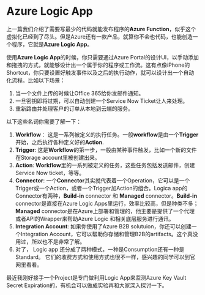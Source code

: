 # Azure Logic App
上一篇我们介绍了需要写最少的代码就能发布程序的**Azure Function**，似乎这个虚拟化已经到了尽头。但是Azure还有一款产品，就算你不会也代码，也能创造一个程序，它就是**Azure Logic App**。</br>

使用**Azure Logic App**的时候，你只需要通过Azure Portal的设计UI，以手动添加和拖拽的方式，就能够设计出一个属于你的程序或工作流。这有点像iPhone的Shortcut，你只要设置好触发事件以及之后的执行动作，就可以设计出一个自动化流程。比如以下场景：
1. 当一个文件上传的时候让Office 365给你发邮件通知。
2. 一旦密钥即将过期，可以自动创建一个Service Now Ticket让人来处理。
3. 重新路由并处理客户的订单从本地到云端的服务。

以下这些名词你需要了解一下：
1. **Workflow**： 这是一系列被定义的执行任务。一般**workflow**是由一个**Trigger**开始，之后执行各种定义好的**Action**.
2. **Trigger**: 这是**Workflow**的第一步，一般由某种事件触发，比如一个新的文件在Storage account里被创建出来。
3. **Action**: **Workflow**里的一系列被定义的任务，这些任务包括发送邮件，创建Service Now ticket，等等。
4. **Connector**: 一个**Connector**其实就代表着一个Operation，它可以是一个Trigger或一个Action，或者一个Trigger加Action的组合。Logica app的Connector有两种，**Build-in** connector 和 **Managed** connector。**Build-in** connector是直接在Azure Logic Apps里运行，效率比较高，但是种类不多；**Managed** connector是在Azure上部署和管理的，他主要是提供了一个代理或者API的Wrapper来帮助Azure Logic 和相关底层服务进行通讯。
5. **Integration Account**: 如果你使用了Azure B2B solutuion，你还可以创建一个Integration Account，它可以帮助你存储和管理B2B的artifacts。这个真没用过，所以也不是非常了解。
6. 对了， Logic app 还分成了两种模式，一种是Consumption还有一种是Standard。 它们的收费方式和使用方式也很不一样，感兴趣的同学可以到官网里看看。

最近我刚好接手一个Project是专门做利用Logic App来监测Azure Key Vault Secret Expiration的，有机会可以做成实验再和大家深入探讨一下。